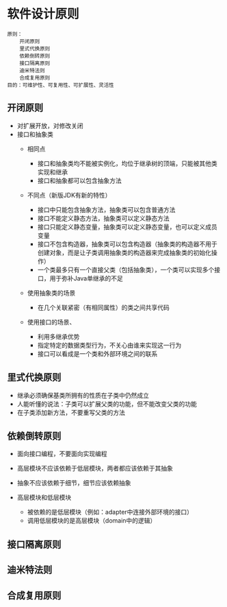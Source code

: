 # 软件设计原则
    原则：
        开闭原则
        里式代换原则
        依赖倒转原则
        接口隔离原则
        迪米特法则
        合成复用原则
    目的：可维护性、可复用性、可扩展性、灵活性

## 开闭原则
  - 对扩展开放，对修改关闭
  - 接口和抽象类
    - 相同点
        - 接口和抽象类均不能被实例化，均位于继承树的顶端，只能被其他类实现和继承
        - 接口和抽象都可以包含抽象方法
        
    - 不同点（新版JDK有新的特性）
        - 接口中只能包含抽象方法，抽象类可以包含普通方法
        - 接口不能定义静态方法，抽象类可以定义静态方法
        - 接口只能定义静态变量，抽象类可以定义静态变量，也可以定义成员变量
        - 接口不包含构造器，抽象类可以包含构造器（抽象类的构造器不用于创建对象，而是让子类调用抽象类的构造器来完成抽象类的初始化操作）
        - 一个类最多只有一个直接父类（包括抽象类），一个类可以实现多个接口，用于弥补Java单继承的不足
    
    - 使用抽象类的场景
        - 在几个关联紧密（有相同属性）的类之间共享代码
     
    - 使用接口的场景、
        - 利用多继承优势
        - 指定特定的数据类型行为，不关心由谁来实现这一行为
        - 接口可以看成是一个类和外部环境之间的联系

## 里式代换原则
  - 继承必须确保基类所拥有的性质在子类中仍然成立
  - 人能听懂的说法：子类可以扩展父类的功能，但不能改变父类的功能
  - 在子类添加新方法，不要重写父类的方法
  
## 依赖倒转原则
   - 面向接口编程，不要面向实现编程
   - 高层模块不应该依赖于低层模块，两者都应该依赖于其抽象
   - 抽象不应该依赖于细节，细节应该依赖抽象
   
   - 高层模块和低层模块
     - 被依赖的是低层模块（例如：adapter中连接外部环境的接口）
     - 调用低层模块的是高层模块（domain中的逻辑）
   
   
## 接口隔离原则

## 迪米特法则

## 合成复用原则
